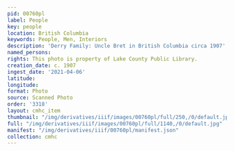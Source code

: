 ```yaml
---
pid: 00760pl
label: People
key: people
location: British Columbia
keywords: People, Men, Interiors
description: 'Derry Family: Uncle Bret in British Columbia circa 1907'
named_persons: 
rights: This photo is property of Lake County Public Library.
creation_date: c. 1907
ingest_date: '2021-04-06'
latitude: 
longitude: 
format: Photo
source: Scanned Photo
order: '3318'
layout: cmhc_item
thumbnail: "/img/derivatives/iiif/images/00760pl/full/250,/0/default.jpg"
full: "/img/derivatives/iiif/images/00760pl/full/1140,/0/default.jpg"
manifest: "/img/derivatives/iiif/00760pl/manifest.json"
collection: cmhc
---
```

